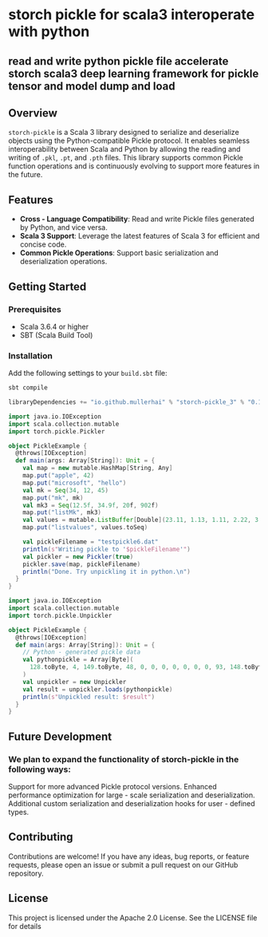 
 # storch pickle  for scala3 interoperate with python
 ## read and write python pickle file accelerate storch scala3 deep learning framework for pickle tensor and model dump and load

## Overview
`storch-pickle` is a Scala 3 library designed to serialize and deserialize objects using the Python-compatible Pickle protocol. It enables seamless interoperability between Scala and Python by allowing the reading and writing of `.pkl`, `.pt`, and `.pth` files. This library supports common Pickle function operations and is continuously evolving to support more features in the future.

## Features
- **Cross - Language Compatibility**: Read and write Pickle files generated by Python, and vice versa.
- **Scala 3 Support**: Leverage the latest features of Scala 3 for efficient and concise code.
- **Common Pickle Operations**: Support basic serialization and deserialization operations.

## Getting Started

### Prerequisites
- Scala 3.6.4 or higher
- SBT (Scala Build Tool)

### Installation
Add the following settings to your `build.sbt` file:
```scala 3
sbt compile

libraryDependencies += "io.github.mullerhai" % "storch-pickle_3" % "0.1.0"
````
```scala 3
import java.io.IOException
import scala.collection.mutable
import torch.pickle.Pickler

object PickleExample {
  @throws[IOException]
  def main(args: Array[String]): Unit = {
    val map = new mutable.HashMap[String, Any]
    map.put("apple", 42)
    map.put("microsoft", "hello")
    val mk = Seq(34, 12, 45)
    map.put("mk", mk)
    val mk3 = Seq(12.5f, 34.9f, 20f, 902f)
    map.put("listMk", mk3)
    val values = mutable.ListBuffer[Double](23.11, 1.13, 1.11, 2.22, 3.33, 4.44, 5.55)
    map.put("listvalues", values.toSeq)

    val pickleFilename = "testpickle6.dat"
    println(s"Writing pickle to '$pickleFilename'")
    val pickler = new Pickler(true)
    pickler.save(map, pickleFilename)
    println("Done. Try unpickling it in python.\n")
  }
}
```

```scala 3
import java.io.IOException
import scala.collection.mutable
import torch.pickle.Unpickler

object PickleExample {
  @throws[IOException]
  def main(args: Array[String]): Unit = {
    // Python - generated pickle data
    val pythonpickle = Array[Byte](
      128.toByte, 4, 149.toByte, 48, 0, 0, 0, 0, 0, 0, 0, 93, 148.toByte, 40, 75, 1, 75, 2, 75, 3, 75, 11, 75, 12, 75, 13, 135.toByte, 148.toByte, 143.toByte, 148.toByte, 40, 140.toByte, 6, 98, 97, 110, 97, 110, 97, 148.toByte, 140.toByte, 5, 103, 114, 97, 112, 101, 148.toByte, 140.toByte, 5, 97, 112, 112, 108, 101, 148.toByte, 144.toByte, 101, 46
    )
    val unpickler = new Unpickler
    val result = unpickler.loads(pythonpickle)
    println(s"Unpickled result: $result")
  }
}

```


## Future Development
### We plan to expand the functionality of storch-pickle in the following ways:

Support for more advanced Pickle protocol versions.
Enhanced performance optimization for large - scale serialization and deserialization.
Additional custom serialization and deserialization hooks for user - defined types.

## Contributing
Contributions are welcome! If you have any ideas, bug reports, or feature requests, please open an issue or submit a pull request on our GitHub repository.

## License
This project is licensed under the Apache 2.0 License. See the LICENSE file for details